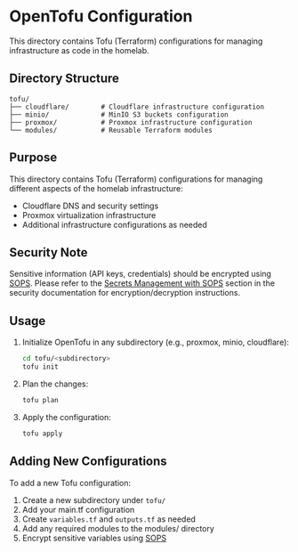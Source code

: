 # OpenTofu Configuration

This directory contains Tofu (Terraform) configurations for managing infrastructure as code in the homelab.

## Directory Structure

```
tofu/
├── cloudflare/        # Cloudflare infrastructure configuration
├── minio/             # MinIO S3 buckets configuration
├── proxmox/           # Proxmox infrastructure configuration
└── modules/           # Reusable Terraform modules
```

## Purpose

This directory contains Tofu (Terraform) configurations for managing different aspects of the homelab infrastructure:
- Cloudflare DNS and security settings
- Proxmox virtualization infrastructure
- Additional infrastructure configurations as needed

## Security Note

Sensitive information (API keys, credentials) should be encrypted using [SOPS](https://github.com/getsops/sops). Please refer to the [Secrets Management with SOPS](../docs/SECURITY.md#secrets-management-with-sops) section in the security documentation for encryption/decryption instructions.

## Usage

1. Initialize OpenTofu in any subdirectory (e.g., proxmox, minio, cloudflare):
   ```bash
   cd tofu/<subdirectory>
   tofu init
   ```

2. Plan the changes:
   ```bash
   tofu plan
   ```

3. Apply the configuration:
   ```bash
   tofu apply
   ```

## Adding New Configurations

To add a new Tofu configuration:
1. Create a new subdirectory under `tofu/`
2. Add your main.tf configuration
3. Create `variables.tf` and `outputs.tf` as needed
4. Add any required modules to the modules/ directory
5. Encrypt sensitive variables using [SOPS](https://github.com/getsops/sops)
